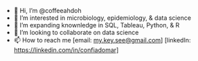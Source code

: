 - 👋 Hi, I’m @coffeeahdoh
- 👀 I’m interested in microbiology, epidemiology, & data science
- 🌱 I’m expanding knownledge in SQL, Tableau, Python, & R
- 💞️ I’m looking to collaborate on data science
- 📫 How to reach me [email: my.key.see@gmail.com] 
										 [linkedIn: https://linkedin.com/in/confiadomar]  

<!---
coffeeahdoh/coffeeahdoh is a ✨ special ✨ repository because its `README.md` (this file) appears on your GitHub profile.
You can click the Preview link to take a look at your changes.
--->
